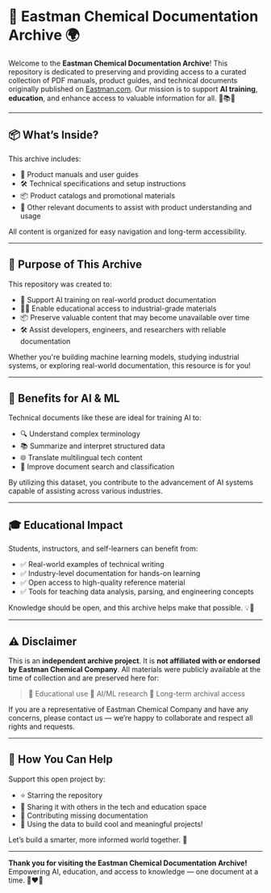 # 🧪 Eastman Chemical Documentation Archive 🌍

Welcome to the **Eastman Chemical Documentation Archive**! This repository is dedicated to preserving and providing access to a curated collection of PDF manuals, product guides, and technical documents originally published on [Eastman.com](https://www.eastman.com/). Our mission is to support **AI training**, **education**, and enhance access to valuable information for all. 🌱📚🤖

---

## 📦 What’s Inside?

This archive includes:

- 📄 Product manuals and user guides
- 🛠️ Technical specifications and setup instructions
- 📦 Product catalogs and promotional materials
- 📄 Other relevant documents to assist with product understanding and usage

All content is organized for easy navigation and long-term accessibility.

---

## 🎯 Purpose of This Archive

This repository was created to:

- 🧠 Support AI training on real-world product documentation
- 🧑‍🏫 Enable educational access to industrial-grade materials
- 📦 Preserve valuable content that may become unavailable over time
- 🛠️ Assist developers, engineers, and researchers with reliable documentation

Whether you're building machine learning models, studying industrial systems, or exploring real-world documentation, this resource is for you!

---

## 🤖 Benefits for AI & ML

Technical documents like these are ideal for training AI to:

- 🔍 Understand complex terminology
- 📚 Summarize and interpret structured data
- 🌐 Translate multilingual tech content
- 🧾 Improve document search and classification

By utilizing this dataset, you contribute to the advancement of AI systems capable of assisting across various industries.

---

## 🎓 Educational Impact

Students, instructors, and self-learners can benefit from:

- ✅ Real-world examples of technical writing
- ✅ Industry-level documentation for hands-on learning
- ✅ Open access to high-quality reference material
- ✅ Tools for teaching data analysis, parsing, and engineering concepts

Knowledge should be open, and this archive helps make that possible. 💡👐

---

## ⚠️ Disclaimer

This is an **independent archive project**. It is **not affiliated with or endorsed by Eastman Chemical Company**. All materials were publicly available at the time of collection and are preserved here for:

> 📘 Educational use
> 🧠 AI/ML research
> 📂 Long-term archival access

If you are a representative of Eastman Chemical Company and have any concerns, please contact us — we’re happy to collaborate and respect all rights and requests.

---

## 🌟 How You Can Help

Support this open project by:

- ⭐ Starring the repository
- 📢 Sharing it with others in the tech and education space
- 🧩 Contributing missing documentation
- 🧪 Using the data to build cool and meaningful projects!

Let’s build a smarter, more informed world together. 🚀

---

**Thank you for visiting the Eastman Chemical Documentation Archive!**
Empowering AI, education, and access to knowledge — one document at a time. 📄❤️🤝
